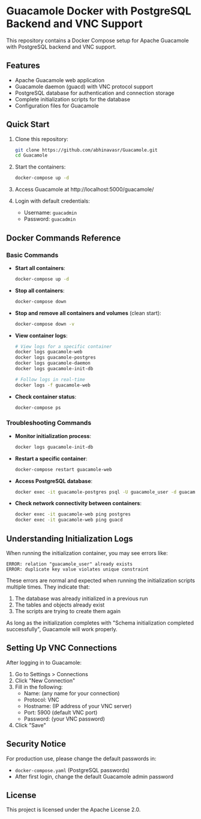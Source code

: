 # Guacamole Docker with PostgreSQL Backend and VNC Support

This repository contains a Docker Compose setup for Apache Guacamole with PostgreSQL backend and VNC support.

## Features

- Apache Guacamole web application
- Guacamole daemon (guacd) with VNC protocol support
- PostgreSQL database for authentication and connection storage
- Complete initialization scripts for the database
- Configuration files for Guacamole

## Quick Start

1. Clone this repository:
   ```bash
   git clone https://github.com/abhinavasr/Guacamole.git
   cd Guacamole
   ```

2. Start the containers:
   ```bash
   docker-compose up -d
   ```

3. Access Guacamole at http://localhost:5000/guacamole/

4. Login with default credentials:
   - Username: `guacadmin`
   - Password: `guacadmin`

## Docker Commands Reference

### Basic Commands

- **Start all containers**:
  ```bash
  docker-compose up -d
  ```

- **Stop all containers**:
  ```bash
  docker-compose down
  ```

- **Stop and remove all containers and volumes** (clean start):
  ```bash
  docker-compose down -v
  ```

- **View container logs**:
  ```bash
  # View logs for a specific container
  docker logs guacamole-web
  docker logs guacamole-postgres
  docker logs guacamole-daemon
  docker logs guacamole-init-db
  
  # Follow logs in real-time
  docker logs -f guacamole-web
  ```

- **Check container status**:
  ```bash
  docker-compose ps
  ```

### Troubleshooting Commands

- **Monitor initialization process**:
  ```bash
  docker logs guacamole-init-db
  ```
  
- **Restart a specific container**:
  ```bash
  docker-compose restart guacamole-web
  ```

- **Access PostgreSQL database**:
  ```bash
  docker exec -it guacamole-postgres psql -U guacamole_user -d guacamole_db
  ```

- **Check network connectivity between containers**:
  ```bash
  docker exec -it guacamole-web ping postgres
  docker exec -it guacamole-web ping guacd
  ```

## Understanding Initialization Logs

When running the initialization container, you may see errors like:
```
ERROR: relation "guacamole_user" already exists
ERROR: duplicate key value violates unique constraint
```

These errors are normal and expected when running the initialization scripts multiple times. They indicate that:
1. The database was already initialized in a previous run
2. The tables and objects already exist
3. The scripts are trying to create them again

As long as the initialization completes with "Schema initialization completed successfully", Guacamole will work properly.

## Setting Up VNC Connections

After logging in to Guacamole:

1. Go to Settings > Connections
2. Click "New Connection"
3. Fill in the following:
   - Name: (any name for your connection)
   - Protocol: VNC
   - Hostname: (IP address of your VNC server)
   - Port: 5900 (default VNC port)
   - Password: (your VNC password)
4. Click "Save"

## Security Notice

For production use, please change the default passwords in:
- `docker-compose.yaml` (PostgreSQL passwords)
- After first login, change the default Guacamole admin password

## License

This project is licensed under the Apache License 2.0.
